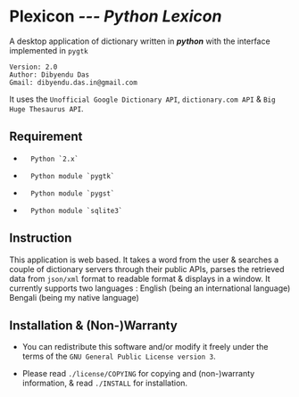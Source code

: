 **Plexicon**  *--- Python Lexicon*
=========
   A desktop application of dictionary written in ***python*** with the interface implemented in `pygtk`

    Version: 2.0
    Author: Dibyendu Das
    Gmail: dibyendu.das.in@gmail.com

   It uses the `Unofficial Google Dictionary API`, `dictionary.com API` & `Big Huge Thesaurus API`.

Requirement
----------
-       Python `2.x`
-       Python module `pygtk`
-       Python module `pygst`
-       Python module `sqlite3`


Instruction
----------
   This application is web based. It takes a word from the user & searches
a couple of dictionary servers through their public APIs, parses the retrieved
data from `json/xml` format to readable format & displays in a window.
It currently supports two languages : 
              English (being an international language)
              Bengali (being my native language)

Installation & (Non-)Warranty
----------
-	You can redistribute this software and/or modify it freely under the terms of
the `GNU General Public License version 3`.

-	Please read `./license/COPYING` for copying and (non-)warranty information,
& read `./INSTALL` for installation.
